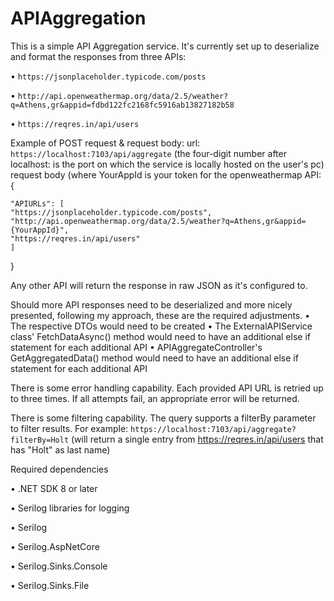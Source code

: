 # APIAggregation
This is a simple API Aggregation service. It's currently set up to deserialize and format the responses from three APIs:

  • `https://jsonplaceholder.typicode.com/posts`
  
  • `http://api.openweathermap.org/data/2.5/weather?q=Athens,gr&appid=fdbd122fc2168fc5916ab13827182b58`
  
  • `https://reqres.in/api/users`


Example of POST request & request body:
url: `https://localhost:7103/api/aggregate` (the four-digit number after localhost: is the port on which the service is locally hosted on the user's pc)
request body (where YourAppId is your token for the openweathermap API: {

    "APIURLs": [
    "https://jsonplaceholder.typicode.com/posts",
    "http://api.openweathermap.org/data/2.5/weather?q=Athens,gr&appid={YourAppId}",
    "https://reqres.in/api/users"
    ]
}

Any other API will return the response in raw JSON as it's configured to.

Should more API responses need to be deserialized and more nicely presented, following my approach, these are the required adjustments.
• The respective DTOs would need to be created
• The ExternalAPIService class' FetchDataAsync() method would need to have an additional else if statement for each additional API
• APIAggregateController's GetAggregatedData() method would need to have an additional else if statement for each additional API

There is some error handling capability. Each provided API URL is retried up to three times. If all attempts fail, an appropriate error will be returned.

There is some filtering capability. The query supports a filterBy parameter to filter results.
For example: `https://localhost:7103/api/aggregate?filterBy=Holt` (will return a single entry from https://reqres.in/api/users that has "Holt" as last name)

Required dependencies

• .NET SDK 8 or later

• Serilog libraries for logging

  • Serilog
  
  • Serilog.AspNetCore
  
  • Serilog.Sinks.Console
  
  • Serilog.Sinks.File
